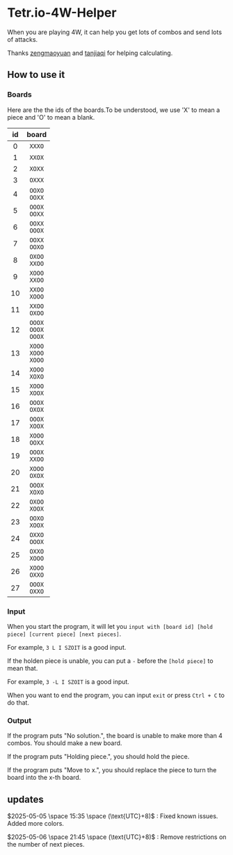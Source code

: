 # Tetr.io-4W-Helper
When you are playing 4W, it can help you get lots of combos and send lots of attacks.

Thanks [zengmaoyuan](https://github.com/zengmaoyuan) and [tanjiaqi](https://github.com/tanjiaqi) for helping calculating.

## How to use it

### Boards

Here are the the ids of the boards.To be understood, we use 'X' to mean a piece and 'O' to mean a blank.

|$\text{id}$|$\text{board}$|
|:--:|:--:|
|$0$|`XXXO`|
|$1$|`XXOX`|
|$2$|`XOXX`|
|$3$|`OXXX`|
|$4$|`OOXO` <br/> `OOXX`|
|$5$|`OOOX` <br/> `OOXX`|
|$6$|`OOXX` <br/> `OOOX`|
|$7$|`OOXX` <br/> `OOXO`|
|$8$|`OXOO` <br/> `XXOO`|
|$9$|`XOOO` <br/> `XXOO`|
|$10$|`XXOO` <br/> `XOOO`|
|$11$|`XXOO` <br/> `OXOO`|
|$12$|`OOOX` <br/> `OOOX` <br/> `OOOX`|
|$13$|`XOOO` <br/> `XOOO` <br/> `XOOO`|
|$14$|`XOOO` <br/> `XOXO`|
|$15$|`XOOO` <br/> `XOOX`|
|$16$|`OOOX` <br/> `OXOX`|
|$17$|`OOOX` <br/> `XOOX`|
|$18$|`XOOO` <br/> `OOXX`|
|$19$|`OOOX` <br/> `XXOO`|
|$20$|`XOOO` <br/> `OXOX`|
|$21$|`OOOX` <br/> `XOXO`|
|$22$|`OXOO` <br/> `XOOX`|
|$23$|`OOXO` <br/> `XOOX`|
|$24$|`OXXO` <br/> `OOOX`|
|$25$|`OXXO` <br/> `XOOO`|
|$26$|`XOOO` <br/> `OXXO`|
|$27$|`OOOX` <br/> `OXXO`|

### Input

When you start the program, it will let you `input with [board id] [hold piece] [current piece] [next pieces]`.

For example, `3 L I SZOIT` is a good input.

If the holden piece is unable, you can put a `-` before the `[hold piece]` to mean that.

For example, `3 -L I SZOIT` is a good input.

When you want to end the program, you can input `exit` or press `Ctrl + C` to do that.

### Output

If the program puts "No solution.", the board is unable to make more than 4 combos. You should make a new board.

If the program puts "Holding piece.", you should hold the piece.

If the program puts "Move to x.", you should replace the piece to turn the board into the x-th board.

## updates

$2025-05-05 \space 15:35 \space (\text{UTC}+8)$ : Fixed known issues. Added more colors.

$2025-05-06 \space 21:45 \space (\text{UTC}+8)$ : Remove restrictions on the number of next pieces.